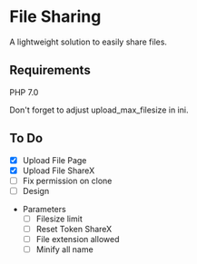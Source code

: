 # File Sharing
A lightweight solution to easily share files.

## Requirements
PHP 7.0

Don't forget to adjust upload_max_filesize in ini.

## To Do
- [x] Upload File Page
- [x] Upload File ShareX
- [ ] Fix permission on clone
- [ ] Design
- Parameters
    - [ ] Filesize limit
    - [ ] Reset Token ShareX
    - [ ] File extension allowed
    - [ ] Minify all name